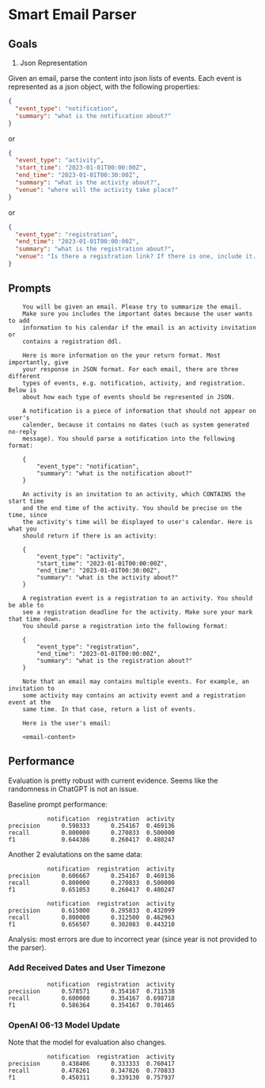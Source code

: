 # Smart Email Parser

## Goals

1. Json Representation

Given an email, parse the content into json lists of events. Each event is represented as a json object, with the following properties:

```json
{
  "event_type": "notification",
  "summary": "what is the notification about?"
}
```

or

```json
{
  "event_type": "activity",
  "start_time": "2023-01-01T00:00:00Z",
  "end_time": "2023-01-01T00:30:00Z",
  "summary": "what is the activity about?",
  "venue": "where will the activity take place?"
}
```

or

```json
{
  "event_type": "registration",
  "end_time": "2023-01-01T00:00:00Z",
  "summary": "what is the registration about?",
  "venue": "Is there a registration link? If there is one, include it. If not, just leave it empty."
}
```

## Prompts

```
    You will be given an email. Please try to summarize the email.
    Make sure you includes the important dates because the user wants to add
    information to his calendar if the email is an activity invitation or
    contains a registration ddl.

    Here is more information on the your return format. Most importantly, give
    your response in JSON format. For each email, there are three different
    types of events, e.g. notification, activity, and registration. Below is
    about how each type of events should be represented in JSON.

    A notification is a piece of information that should not appear on user's
    calender, because it contains no dates (such as system generated no-reply
    message). You should parse a notification into the following format:

    {
        "event_type": "notification",
        "summary": "what is the notification about?"
    }

    An activity is an invitation to an activity, which CONTAINS the start time
    and the end time of the activity. You should be precise on the time, since
    the activity's time will be displayed to user's calendar. Here is what you
    should return if there is an activity:

    {
        "event_type": "activity",
        "start_time": "2023-01-01T00:00:00Z",
        "end_time": "2023-01-01T00:30:00Z",
        "summary": "what is the activity about?"
    }

    A registration event is a registration to an activity. You should be able to
    see a registration deadline for the activity. Make sure your mark that time down.
    You should parse a registration into the following format:

    {
        "event_type": "registration",
        "end_time": "2023-01-01T00:00:00Z",
        "summary": "what is the registration about?"
    }

    Note that an email may contains multiple events. For example, an invitation to
    some activity may contains an activity event and a registration event at the
    same time. In that case, return a list of events.

    Here is the user's email:

    <email-content>
```

## Performance

Evaluation is pretty robust with current evidence. Seems like the randomness in ChatGPT is not an issue.

Baseline prompt performance:

```
           notification  registration  activity
precision      0.598333      0.254167  0.469136
recall         0.800000      0.270833  0.500000
f1             0.644386      0.260417  0.480247
```

Another 2 evalutations on the same data:

```
           notification  registration  activity
precision      0.606667      0.254167  0.469136
recall         0.800000      0.270833  0.500000
f1             0.651053      0.260417  0.480247

           notification  registration  activity
precision      0.615000      0.295833  0.432099
recall         0.800000      0.312500  0.462963
f1             0.656507      0.302083  0.443210
```

Analysis: most errors are due to incorrect year (since year is not provided to the parser).

### Add Received Dates and User Timezone

```
           notification  registration  activity
precision      0.578571      0.354167  0.711538
recall         0.600000      0.354167  0.698718
f1             0.586364      0.354167  0.701465
```

### OpenAI 06-13 Model Update

Note that the model for evaluation also changes.

```
           notification  registration  activity
precision      0.438406      0.333333  0.760417
recall         0.478261      0.347826  0.770833
f1             0.450311      0.339130  0.757937
```

